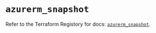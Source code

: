 # `azurerm_snapshot`

Refer to the Terraform Registory for docs: [`azurerm_snapshot`](https://registry.terraform.io/providers/hashicorp/azurerm/3.52.0/docs/resources/snapshot).
